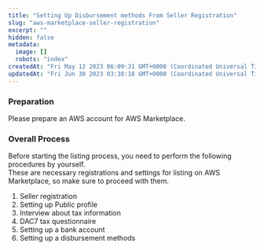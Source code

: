 ```yaml
---
title: "Setting Up Disbursement methods From Seller Registration"
slug: "aws-marketplace-seller-registration"
excerpt: ""
hidden: false
metadata:
  image: []
  robots: "index"
createdAt: "Fri May 12 2023 06:09:31 GMT+0000 (Coordinated Universal Time)"
updatedAt: "Fri Jun 30 2023 03:38:18 GMT+0000 (Coordinated Universal Time)"
---
```

### Preparation

Please prepare an AWS account for AWS Marketplace.

### Overall Process

Before starting the listing process, you need to perform the following procedures by yourself.  
These are necessary registrations and settings for listing on AWS Marketplace, so make sure to proceed with them.

1. Seller registration
2. Setting up Public profile
3. Interview about tax information
4. DAC7 tax questionnaire
5. Setting up a bank account
6. Setting up a disbursement methods